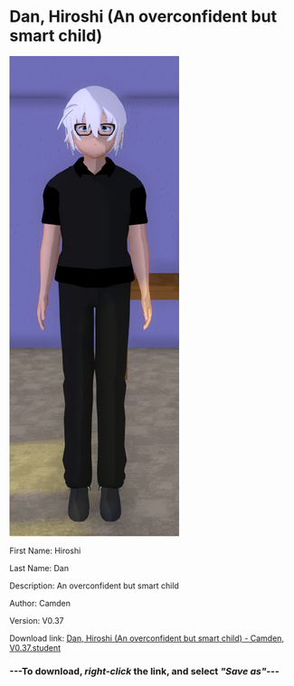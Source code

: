 # Dan, Hiroshi (An overconfident but smart child)

<img src = "https://raw.githubusercontent.com/Arbiter1223/Daigaku-Gurashi-Custom-Students/master/Students/Files/Dan%2C%20Hiroshi%20(An%20overconfident%20but%20smart%20child).png">

First Name: Hiroshi

Last Name: Dan

Description: An overconfident but smart child

Author: Camden

Version: V0.37

Download link: <a href="https://raw.githubusercontent.com/Arbiter1223/Daigaku-Gurashi-Custom-Students/master/Students/Files/Dan%2C%20Hiroshi%20(An%20overconfident%20but%20smart%20child)%20-%20Camden%2C%20V0.37.student">Dan, Hiroshi (An overconfident but smart child) - Camden, V0.37.student</a>

### ---**To download, _right-click_ the link, and select _"Save as"_**---
